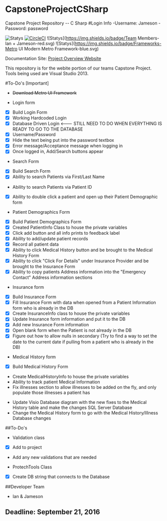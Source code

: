 # CapstoneProjectCSharp
Capstone Project Repository -- C Sharp 
#Login Info
-Username: Jameson
-Password: password

![Statys](https://img.shields.io/badge/Complete-80%25-orange.svg) [![CircleCI](https://img.shields.io/circleci/project/BrightFlair/PHP.Gt.svg?maxAge=2592000?style=flat-square)]()
![Statys](https://img.shields.io/badge/Team Members-Ian + Jameson-red.svg)
![Statys](https://img.shields.io/badge/Frameworks-Metro UI Modern Metro Framework-blue.svg)

Documentation Site:
 [Project Overview Website](https://gorgonsmaze.github.io/CapstoneOverview/)
 
 This repository is for the webite portion of our teams Capstone Project.
 Tools being used are Visual Studio 2013.

#To-Do's [Important]
* ~~Download Metro UI Framework~~

* Login form
 - [x] Build Login Form
 - [x] Working Hardcoded Login
 - [x] Database Driven Login <--- STILL NEED TO DO WHEN EVERYTHING IS READY TO GO TO THE DATABASE
 - [x] Username/Password
 - [x] Hide the text being put into the password textbox
 - [x] Error message/Acceptance message when logging in
 - [x] Once logged in, Add/Search buttons appear
 
* Search Form
 - [x] Build Search Form
 - [x] Ability to search Patients via First/Last Name
 - Ability to search Patients via Patient ID
 - [x] Ability to double click a patient and open up their Patient Demographic form
 
* Patient Demographics Form
 - [x] Build Patient Demographics Form
 - [x] Created PatientInfo Class to house the private variables
 - [x] Click add button and all info prints to feedback label
 - [x] Ability to add/update patient records
 - [x] Record all patient data
 - [x] Ability to click Medical History button and be brought to the Medical History Form
 - [x] Ability to click "Click For Details" under Insurance Provider and be brought to the Insurance Form
 - [x] Ability to copy patients Address information into the "Emergency Contact" Address information sections

* Insurance form
 - [x] Build Insurance Form
 - [x] Fill Insurance Form with data when opened from a Patient Information form who is already in the DB
 - [x] Create InsuranceInfo class to house the private variables
 - [x] Update Insurance form information and put it to the DB
 - [x] Add new Insurance Form information
 - [x] Open blank form when the Patient is not already in the DB
 - [x] Figure out how to allow nulls in secondary (Try to find a way to set the date to the current date if pulling from a patient who is already in the DB)

* Medical History form
 - [x] Build Medical History Form
 - Create MedicalHistoryInfo to house the private variables
 - Ability to track patient Medical Information
 - Fix illnesses section to allow illnesses to be added on the fly, and only populate those illnesses a patient has
* Update Visio Database diagram with the new fixes to the Medical History table and make the changes SQL Server Database
* Change the Medical History form to go with the Medical History/Illness Database changes

##To-Do's
* Validation class
 - [x] Add to project
 - Add any new validations that are needed
* ProtechTools Class
 - [x] Create DB string that connects to the Database

##Developer Team
 * Ian & Jameson
 

## Deadline: September 21, 2016
